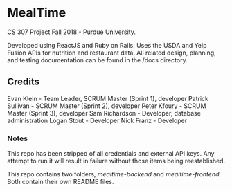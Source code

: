 # MealTime

CS 307 Project Fall 2018 - Purdue University.

Developed using ReactJS and Ruby on Rails. Uses the USDA and Yelp Fusion APIs for nutrition and restaurant data. All related design, planning, and testing documentation can be found in the /docs directory.

## Credits

Evan Klein - Team Leader, SCRUM Master (Sprint 1), developer
Patrick Sullivan - SCRUM Master (Sprint 2), developer
Peter Kfoury - SCRUM Master (Sprint 3), developer
Sam Richardson - Developer, database administration
Logan Stout - Developer
Nick Franz - Developer

### Notes
This repo has been stripped of all credentials and external API keys. Any attempt to run it will result in failure without those items being reestablished.

This repo contains two folders, *mealtime-backend* and *mealtime-frontend*. Both contain their own README files.